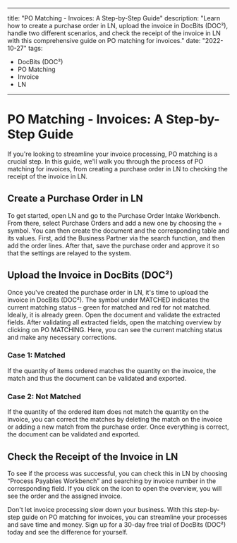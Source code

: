 
---
title: "PO Matching - Invoices: A Step-by-Step Guide"
description: "Learn how to create a purchase order in LN, upload the invoice in DocBits (DOC²), handle two different scenarios, and check the receipt of the invoice in LN with this comprehensive guide on PO matching for invoices."
date: "2022-10-27"
tags:
  - DocBits (DOC²)
  - PO Matching
  - Invoice
  - LN
---

# PO Matching - Invoices: A Step-by-Step Guide

If you're looking to streamline your invoice processing, PO matching is a crucial step. In this guide, we'll walk you through the process of PO matching for invoices, from creating a purchase order in LN to checking the receipt of the invoice in LN.

## Create a Purchase Order in LN

To get started, open LN and go to the Purchase Order Intake Workbench. From there, select Purchase Orders and add a new one by choosing the + symbol. You can then create the document and the corresponding table and its values. First, add the Business Partner via the search function, and then add the order lines. After that, save the purchase order and approve it so that the settings are relayed to the system.

## Upload the Invoice in DocBits (DOC²)

Once you've created the purchase order in LN, it's time to upload the invoice in DocBits (DOC²). The symbol under MATCHED indicates the current matching status – green for matched and red for not matched. Ideally, it is already green. Open the document and validate the extracted fields. After validating all extracted fields, open the matching overview by clicking on PO MATCHING. Here, you can see the current matching status and make any necessary corrections.

### Case 1: Matched

If the quantity of items ordered matches the quantity on the invoice, the match and thus the document can be validated and exported.

### Case 2: Not Matched

If the quantity of the ordered item does not match the quantity on the invoice, you can correct the matches by deleting the match on the invoice or adding a new match from the purchase order. Once everything is correct, the document can be validated and exported.

## Check the Receipt of the Invoice in LN

To see if the process was successful, you can check this in LN by choosing “Process Payables Workbench” and searching by invoice number in the corresponding field. If you click on the icon to open the overview, you will see the order and the assigned invoice.

Don't let invoice processing slow down your business. With this step-by-step guide on PO matching for invoices, you can streamline your processes and save time and money. Sign up for a 30-day free trial of DocBits (DOC²) today and see the difference for yourself.
